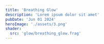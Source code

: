 ```yaml
---
title: 'Breathing Glow'
description: 'Lorem ipsum dolor sit amet'
pubDate: 'Jun 01 2024'
heroImage: './assets/3.png'
shader:
  src: 'glow/breathing_glow.frag'
---
```

